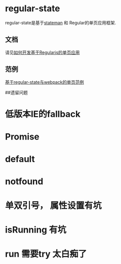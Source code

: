 # regular-state

regular-state是基于[stateman](https://github.com/leeluolee/stateman) 和 Regular的单页应用框架.

## 文档

请见[如何开发基于Regularjs的单页应用](http://regularjs.github.io/guide/zh/spa/stateman.html)

## 范例

[基于regular-state与webpack的单页范例](https://github.com/regularjs/example/tree/master/routing)



##遗留问题

# 低版本IE的fallback
# Promise 
# default 
# notfound
# 单双引号， 属性设置有坑
# isRunning 有坑
# run 需要try 太白痴了

